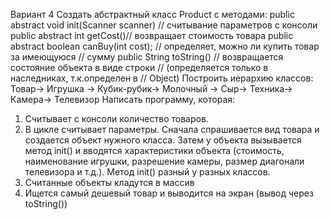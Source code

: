 Вариант 4
Создать абстрактный класс Product с методами: 
public abstract void init(Scanner scanner) // считывание параметров с консоли
public abstract int getCost()// возвращает стоимость товара
public abstract boolean canBuy(int cost); // определяет, можно ли купить товар за имеющуюся // сумму 
public String toString() // возвращается состояние объекта в виде строки // (определяется только в наследниках, т.к.определен в // Object) 
Построить иерархию классов: Товар→ Игрушка → Кубик-рубик→ Молочный → Сыр→ Техника→ Камера→ Телевизор
Написать программу, которая: 
1) Считывает с консоли количество товаров.
2) В цикле считывает параметры. Сначала спрашивается вид товара и создается объект нужного класса. Затем у объекта вызывается метод init() и вводятся характеристики 
объекта (стоимость, наименование игрушки, разрешение камеры, размер диагонали телевизора  и т.д.). 
Метод init() разный у разных классов. 
3) Считанные объекты кладутся в массив 
4) Ищется самый дешевый товар и выводится на экран (вывод через toString())